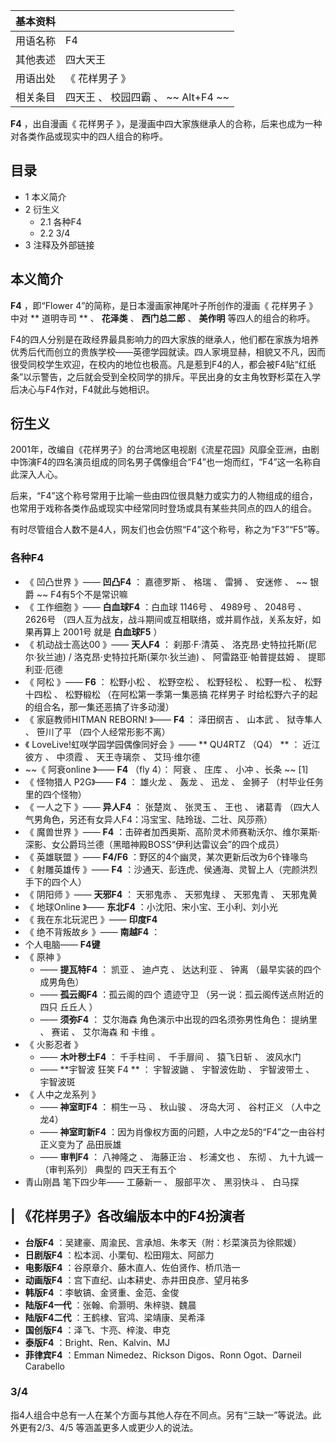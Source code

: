 |  **基本资料**  ||
|---|---|
|用语名称  |  F4   |
|其他表述  |  四大天王   |
|用语出处  |  《  花样男子  》   |
|相关条目  |  四天王  、  校园四霸  、 ~~ Alt+F4  ~~  |
  
**F4** ，出自漫画《  花样男子  》，是漫画中四大家族继承人的合称，后来也成为一种对各类作品或现实中的四人组合的称呼。

##  目录

  * 1  本义简介 
  * 2  衍生义 
    * 2.1  各种F4 
    * 2.2  3/4 
  * 3  注释及外部链接 

##  本义简介

**F4** ，即“Flower 4”的简称，是日本漫画家神尾叶子所创作的漫画《  花样男子  》中对 ** 道明寺司  ** 、 **花泽类** 、
**西门总二郎** 、 **美作明** 等四人的组合的称呼。

F4的四人分别是在政经界最具影响力的四大家族的继承人，他们都在家族为培养优秀后代而创立的贵族学校——英德学园就读。四人家境显赫，相貌又不凡，因而很受同校学生欢迎，在校内的地位也极高。凡是惹到F4的人，都会被F4贴“红纸条”以示警告，之后就会受到全校同学的排斥。平民出身的女主角牧野杉菜在入学后决心与F4作对，F4就此与她相识。

##  衍生义

2001年，改编自《花样男子》的台湾地区电视剧《流星花园》风靡全亚洲，由剧中饰演F4的四名演员组成的同名男子偶像组合“F4”也一炮而红，“F4”这一名称自此深入人心。

后来，“F4”这个称号常用于比喻一些由四位很具魅力或实力的人物组成的组合，也常用于戏称各类作品或现实中经常同时登场或具有某些共同点的四人的组合。

有时尽管组合人数不是4人，网友们也会仿照“F4”这个称号，称之为“F3”“F5”等。

###  各种F4

  * 《  凹凸世界  》—— **凹凸F4** ：  嘉德罗斯  、  格瑞  、  雷狮  、  安迷修  、 ~~ 银爵  ~~ F4有5个不是常识嘛 
  * 《  工作细胞  》—— **白血球F4** ：白血球  1146号  、  4989号  、  2048号  、  2626号  （四人互为战友，战斗期间或互相联络，或并肩作战，关系友好，如果再算上  2001号  就是 **白血球F5** ） 
  * 《  机动战士高达00  》—— **天人F4** ：  刹那·F·清英  、  洛克昂·史特拉托斯(尼尔·狄兰迪)  /  洛克昂·史特拉托斯(莱尔·狄兰迪)  、  阿雷路亚·帕普提兹姆  、  提耶利亚·厄德 
  * 《  阿松  》—— **F6** ：  松野小松  、  松野空松  、  松野轻松  、  松野一松  、  松野十四松  、  松野椴松  （在阿松第一季第一集恶搞  花样男子  时给松野六子的起的组合名，那一集还恶搞了许多动漫） 
  * 《  家庭教师HITMAN REBORN!  》—— **F4** ：  泽田纲吉  、  山本武  、  狱寺隼人  、  笹川了平  （四个人经常形影不离） 
  * 《  LoveLive!虹咲学园学园偶像同好会  》—— ** QU4RTZ  （Q4） ** ：  近江彼方  、  中须霞  、  天王寺璃奈  、  艾玛·维尔德 
  * ~~《 阿衰online  》—— **F4** （fly 4）：  阿衰  、  庄库  、  小冲  、长条 ~~ [1] 
  * 《  怪物猎人  P2G》—— **F4** ：  雄火龙  、  轰龙  、  迅龙  、  金狮子  （村毕业任务里的四个怪物） 
  * 《  一人之下  》—— **异人F4** ：  张楚岚  、  张灵玉  、  王也  、  诸葛青  （四大人气男角色，另还有女异人F4：冯宝宝、陆玲珑、二壮、风莎燕） 
  * 《  魔兽世界  》—— **F4** ：击碎者加西奥斯、高阶灵术师赛勒沃尔、维尔莱斯·深影、女公爵玛兰德（黑暗神殿BOSS“伊利达雷议会”的四个成员） 
  * 《  英雄联盟  》—— **F4/F6** ：野区的4个幽灵，某次更新后改为6个锋喙鸟 
  * 《  射雕英雄传  》—— **F4** ：沙通天、彭连虎、侯通海、灵智上人（完颜洪烈手下的四个人） 
  * 《  阴阳师  》—— **天邪F4** ：  天邪鬼赤  、  天邪鬼绿  、  天邪鬼青  、  天邪鬼黄 
  * 《  地球Online  》—— **东北F4** ：小沈阳、宋小宝、王小利、刘小光 
  * 《  我在东北玩泥巴  》—— **印度F4**
  * 《  绝不背叛故乡  》—— **南越F4** ： 
  * 个人电脑—— **F4键**
  * 《  原神  》 
    * —— **提瓦特F4** ：  凯亚  、  迪卢克  、  达达利亚  、  钟离  （最早实装的四个成男角色） 
    * —— **孤云阁F4** ：孤云阁的四个  遗迹守卫  （另一说：孤云阁传送点附近的四只  丘丘人  ） 
    * —— **须弥F4** ：  艾尔海森  角色演示中出现的四名须弥男性角色：  提纳里  、  赛诺  、  艾尔海森  和  卡维  。 
  * 《  火影忍者  》 
    * —— **木叶秽土F4** ：  千手柱间  、  千手扉间  、  猿飞日斩  、  波风水门 
    * —— **宇智波 狂笑  F4 ** ：  宇智波鼬  、  宇智波佐助  、  宇智波带土  、  宇智波斑 
  * 《  人中之龙系列  》 
    * —— **神室町F4** ：  桐生一马  、  秋山骏  、  冴岛大河  、  谷村正义  （人中之龙4） 
    * —— **神室町新F4** ：因为肖像权方面的问题，人中之龙5的“F4”之一由谷村正义变为了  品田辰雄 
    * —— **审判F4** ：  八神隆之  、  海藤正治  、  杉浦文也  、  东彻  、  九十九诚一  （审判系列）  典型的  四天王有五个 
  * 青山刚昌  笔下四少年——  工藤新一  、  服部平次  、  黑羽快斗  、  白马探 

|  《花样男子》各改编版本中的F4扮演者  
---  
  
  * **台版F4** ：吴建豪、周渝民、言承旭、朱孝天（附：杉菜演员为徐熙媛） 
  * **日剧版F4** ：松本润、小栗旬、松田翔太、阿部力 
  * **电影版F4** ：谷原章介、藤木直人、佐伯贤作、桥爪浩一 
  * **动画版F4** ：宫下直纪、山本耕史、赤井田良彦、望月祐多 
  * **韩版F4** ：李敏镐、金贤重、金范、金俊 
  * **陆版F4一代** ：张翰、俞灏明、朱梓骁、魏晨 
  * **陆版F4二代** ：王鹤棣、官鸿、梁靖康、吴希泽 
  * **国创版F4** ：泽飞、卞亮、梓浚、申克 
  * **泰版F4** ：Bright、Ren、Kalvin、MJ 
  * **菲律宾F4** ：Emman Nimedez、Rickson Digos、Ronn Ogot、Darneil Carabello 

  
  
###  3/4

指4人组合中总有一人在某个方面与其他人存在不同点。另有“三缺一”等说法。此外更有2/3、4/5 等涵盖更多人或更少人的说法。